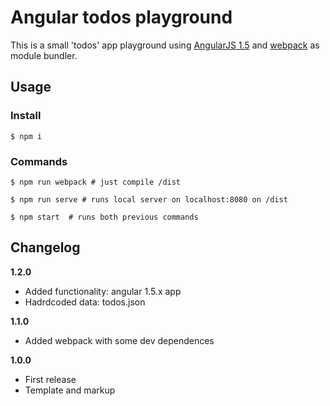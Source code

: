 # Angular todos playground

This is a small 'todos' app playground using [AngularJS 1.5](https://angularjs.org/) and [webpack](https://webpack.github.io/) as module bundler.

## Usage

### Install

    $ npm i

### Commands

    $ npm run webpack # just compile /dist

    $ npm run serve # runs local server on localhost:8080 on /dist

    $ npm start  # runs both previous commands

## Changelog

**1.2.0**

* Added functionality: angular 1.5.x app
* Hadrdcoded data: todos.json

**1.1.0**

* Added webpack with some dev dependences

**1.0.0**

* First release
* Template and markup
